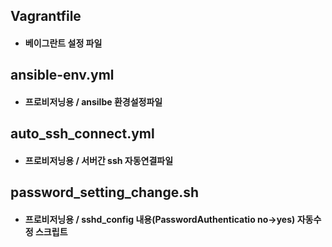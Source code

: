 ## Vagrantfile   
- #### 베이그란트 설정 파일

## ansible-env.yml
- #### 프로비저닝용 / ansilbe 환경설정파일

## auto_ssh_connect.yml
- #### 프로비저닝용 / 서버간 ssh 자동연결파일

## password_setting_change.sh
- #### 프로비저닝용 / sshd_config 내용(PasswordAuthenticatio no->yes)  자동수정 스크립트

